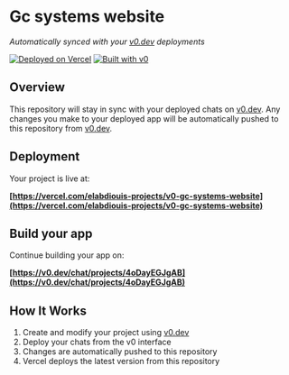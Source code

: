 # Gc systems website

*Automatically synced with your [v0.dev](https://v0.dev) deployments*

[![Deployed on Vercel](https://img.shields.io/badge/Deployed%20on-Vercel-black?style=for-the-badge&logo=vercel)](https://vercel.com/elabdiouis-projects/v0-gc-systems-website)
[![Built with v0](https://img.shields.io/badge/Built%20with-v0.dev-black?style=for-the-badge)](https://v0.dev/chat/projects/4oDayEGJgAB)

## Overview

This repository will stay in sync with your deployed chats on [v0.dev](https://v0.dev).
Any changes you make to your deployed app will be automatically pushed to this repository from [v0.dev](https://v0.dev).

## Deployment

Your project is live at:

**[https://vercel.com/elabdiouis-projects/v0-gc-systems-website](https://vercel.com/elabdiouis-projects/v0-gc-systems-website)**

## Build your app

Continue building your app on:

**[https://v0.dev/chat/projects/4oDayEGJgAB](https://v0.dev/chat/projects/4oDayEGJgAB)**

## How It Works

1. Create and modify your project using [v0.dev](https://v0.dev)
2. Deploy your chats from the v0 interface
3. Changes are automatically pushed to this repository
4. Vercel deploys the latest version from this repository